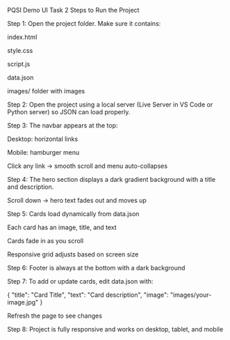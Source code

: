 PQSI Demo UI Task 2
Steps to Run the Project

Step 1: Open the project folder. Make sure it contains:

index.html

style.css

script.js

data.json

images/ folder with images

Step 2: Open the project using a local server (Live Server in VS Code or Python server) so JSON can load properly.

Step 3: The navbar appears at the top:

Desktop: horizontal links

Mobile: hamburger menu

Click any link → smooth scroll and menu auto-collapses

Step 4: The hero section displays a dark gradient background with a title and description.

Scroll down → hero text fades out and moves up

Step 5: Cards load dynamically from data.json

Each card has an image, title, and text

Cards fade in as you scroll

Responsive grid adjusts based on screen size

Step 6: Footer is always at the bottom with a dark background

Step 7: To add or update cards, edit data.json with:

{
  "title": "Card Title",
  "text": "Card description",
  "image": "images/your-image.jpg"
}


Refresh the page to see changes

Step 8: Project is fully responsive and works on desktop, tablet, and mobile

